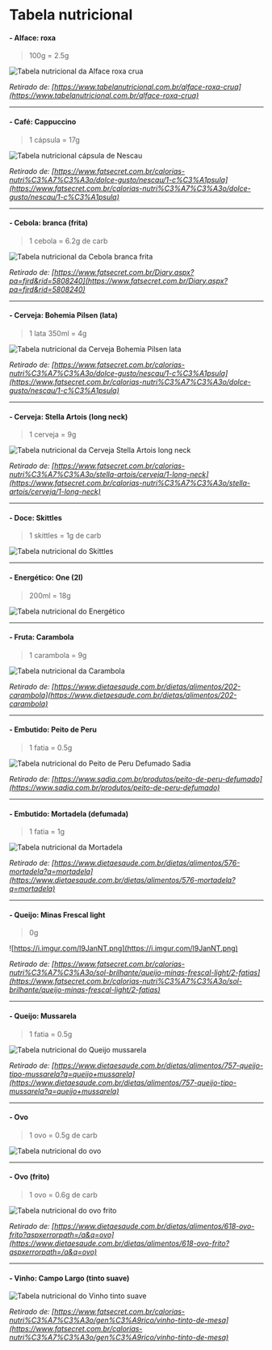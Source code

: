 # Tabela nutricional


#### - Alface: roxa

> 100g = 2.5g

![Tabela nutricional da Alface roxa crua](https://i.imgur.com/FzMXi63.png)

*Retirado de: [https://www.tabelanutricional.com.br/alface-roxa-crua](https://www.tabelanutricional.com.br/alface-roxa-crua)*

<hr>

#### - Café: Cappuccino

> 1 cápsula = 17g

![Tabela nutricional cápsula de Nescau](https://i.imgur.com/PB1KCD1.png)

*Retirado de: [https://www.fatsecret.com.br/calorias-nutri%C3%A7%C3%A3o/dolce-gusto/nescau/1-c%C3%A1psula](https://www.fatsecret.com.br/calorias-nutri%C3%A7%C3%A3o/dolce-gusto/nescau/1-c%C3%A1psula)*

<hr>


#### - Cebola: branca (frita)

> 1 cebola = 6.2g de carb

![Tabela nutricional da Cebola branca frita](https://i.imgur.com/hJzSX0b.png)

*Retirado de: [https://www.fatsecret.com.br/Diary.aspx?pa=fjrd&rid=5808240](https://www.fatsecret.com.br/Diary.aspx?pa=fjrd&rid=5808240)*


<hr>


#### - Cerveja: Bohemia Pilsen (lata)

> 1 lata 350ml = 4g

![Tabela nutricional da Cerveja Bohemia Pilsen lata](https://i.imgur.com/OHbBfWy.png)

*Retirado de: [https://www.fatsecret.com.br/calorias-nutri%C3%A7%C3%A3o/dolce-gusto/nescau/1-c%C3%A1psula](https://www.fatsecret.com.br/calorias-nutri%C3%A7%C3%A3o/dolce-gusto/nescau/1-c%C3%A1psula)*

<hr>

#### - Cerveja: Stella Artois (long neck)

> 1 cerveja = 9g

![Tabela nutricional da Cerveja Stella Artois long neck](https://i.imgur.com/ZHRaqyV.png)

*Retirado de: [https://www.fatsecret.com.br/calorias-nutri%C3%A7%C3%A3o/stella-artois/cerveja/1-long-neck](https://www.fatsecret.com.br/calorias-nutri%C3%A7%C3%A3o/stella-artois/cerveja/1-long-neck)*


<hr>


#### - Doce: Skittles

> 1 skittles = 1g de carb

![Tabela nutricional do Skittles](https://i.imgur.com/bttyD0M.png)

<hr>


#### - Energético: One (2l)

> 200ml = 18g

![Tabela nutricional do Energético](https://i.imgur.com/fbCIK3Y.jpg)


<hr>


#### - Fruta: Carambola

> 1 carambola = 9g

![Tabela nutricional da Carambola](https://i.imgur.com/FMKddjU.png)

*Retirado de: [https://www.dietaesaude.com.br/dietas/alimentos/202-carambola](https://www.dietaesaude.com.br/dietas/alimentos/202-carambola)*


<hr>


#### - Embutido: Peito de Peru

> 1 fatia = 0.5g

![Tabela nutricional do Peito de Peru Defumado Sadia](https://i.imgur.com/7GraRAB.png)

*Retirado de: [https://www.sadia.com.br/produtos/peito-de-peru-defumado](https://www.sadia.com.br/produtos/peito-de-peru-defumado)*

<hr>


#### - Embutido: Mortadela (defumada)

> 1 fatia = 1g

![Tabela nutricional da Mortadela](https://i.imgur.com/44dRERS.png)

*Retirado de: [https://www.dietaesaude.com.br/dietas/alimentos/576-mortadela?q=mortadela](https://www.dietaesaude.com.br/dietas/alimentos/576-mortadela?q=mortadela)*


<hr>


#### - Queijo: Minas Frescal light

> 0g

![https://i.imgur.com/l9JanNT.png](https://i.imgur.com/l9JanNT.png)

*Retirado de: [https://www.fatsecret.com.br/calorias-nutri%C3%A7%C3%A3o/sol-brilhante/queijo-minas-frescal-light/2-fatias](https://www.fatsecret.com.br/calorias-nutri%C3%A7%C3%A3o/sol-brilhante/queijo-minas-frescal-light/2-fatias)*

<hr>


#### - Queijo: Mussarela

> 1 fatia = 0.5g

![Tabela nutricional do Queijo mussarela](https://i.imgur.com/11Hi5IL.png)

*Retirado de: [https://www.dietaesaude.com.br/dietas/alimentos/757-queijo-tipo-mussarela?q=queijo+mussarela](https://www.dietaesaude.com.br/dietas/alimentos/757-queijo-tipo-mussarela?q=queijo+mussarela)*


<hr>


#### - Ovo

> 1 ovo = 0.5g de carb

![Tabela nutricional do ovo](https://i.imgur.com/ilph9NQ.jpg)

<hr>


#### - Ovo (frito)

> 1 ovo = 0.6g de carb

![Tabela nutricional do ovo frito](https://i.imgur.com/FS6n5qt.png)

*Retirado de: [https://www.dietaesaude.com.br/dietas/alimentos/618-ovo-frito?aspxerrorpath=/a&q=ovo](https://www.dietaesaude.com.br/dietas/alimentos/618-ovo-frito?aspxerrorpath=/a&q=ovo)*

<hr>


#### - Vinho: Campo Largo (tinto suave)

![Tabela nutricional do Vinho tinto suave](https://i.imgur.com/adSTw4C.png)

*Retirado de: [https://www.fatsecret.com.br/calorias-nutri%C3%A7%C3%A3o/gen%C3%A9rico/vinho-tinto-de-mesa](https://www.fatsecret.com.br/calorias-nutri%C3%A7%C3%A3o/gen%C3%A9rico/vinho-tinto-de-mesa)*